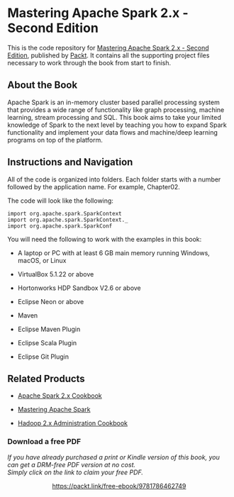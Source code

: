 # Mastering Apache Spark 2.x - Second Edition
This is the code repository for [Mastering Apache Spark 2.x - Second Edition](https://www.packtpub.com/big-data-and-business-intelligence/mastering-apache-spark-20-second-edition?utm_source=github&utm_medium=repository&utm_campaign=9781786462749), published by [Packt](https://www.packtpub.com/?utm_source=github). It contains all the supporting project files necessary to work through the book from start to finish.
## About the Book
Apache Spark is an in-memory cluster based parallel processing system that provides a wide range of functionality like graph processing, machine learning, stream processing and SQL. This book aims to take your limited knowledge of Spark to the next level by teaching you how to expand Spark functionality and implement your data flows and machine/deep learning programs on top of the platform.
## Instructions and Navigation
All of the code is organized into folders. Each folder starts with a number followed by the application name. For example, Chapter02.



The code will look like the following:
```
import org.apache.spark.SparkContext
import org.apache.spark.SparkContext._
import org.apache.spark.SparkConf
```

You will need the following to work with the examples in this book:


* A laptop or PC with at least 6 GB main memory running Windows, macOS, or Linux

* VirtualBox 5.1.22 or above

* Hortonworks HDP Sandbox V2.6 or above

* Eclipse Neon or above

* Maven

* Eclipse Maven Plugin

* Eclipse Scala Plugin

* Eclipse Git Plugin

## Related Products
* [Apache Spark 2.x Cookbook](https://www.packtpub.com/big-data-and-business-intelligence/apache-spark-2x-cookbook?utm_source=github&utm_medium=repository&utm_campaign=9781787127265)

* [Mastering Apache Spark](https://www.packtpub.com/big-data-and-business-intelligence/mastering-apache-spark?utm_source=github&utm_medium=repository&utm_campaign=9781783987146)

* [Hadoop 2.x Administration Cookbook](https://www.packtpub.com/big-data-and-business-intelligence/hadoop-2x-administration-cookbook?utm_source=github&utm_medium=repository&utm_campaign=9781787126732)
### Download a free PDF

 <i>If you have already purchased a print or Kindle version of this book, you can get a DRM-free PDF version at no cost.<br>Simply click on the link to claim your free PDF.</i>
<p align="center"> <a href="https://packt.link/free-ebook/9781786462749">https://packt.link/free-ebook/9781786462749 </a> </p>